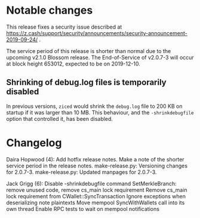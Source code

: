 Notable changes
===============

This release fixes a security issue described at
https://z.cash/support/security/announcements/security-announcement-2019-09-24/ .

The service period of this release is shorter than normal due to the upcoming
v2.1.0 Blossom release. The End-of-Service of v2.0.7-3 will occur at block height
653012, expected to be on 2019-12-10.


Shrinking of debug.log files is temporarily disabled
----------------------------------------------------

In previous versions, `ziced` would shrink the `debug.log` file to 200 KB on
startup if it was larger than 10 MB. This behaviour, and the `-shrinkdebugfile`
option that controlled it, has been disabled.

Changelog
=========

Daira Hopwood (4):
      Add hotfix release notes.
      Make a note of the shorter service period in the release notes.
      make-release.py: Versioning changes for 2.0.7-3.
      make-release.py: Updated manpages for 2.0.7-3.

Jack Grigg (6):
      Disable -shrinkdebugfile command
      SetMerkleBranch: remove unused code, remove cs_main lock requirement
      Remove cs_main lock requirement from CWallet::SyncTransaction
      Ignore exceptions when deserializing note plaintexts
      Move mempool SyncWithWallets call into its own thread
      Enable RPC tests to wait on mempool notifications

